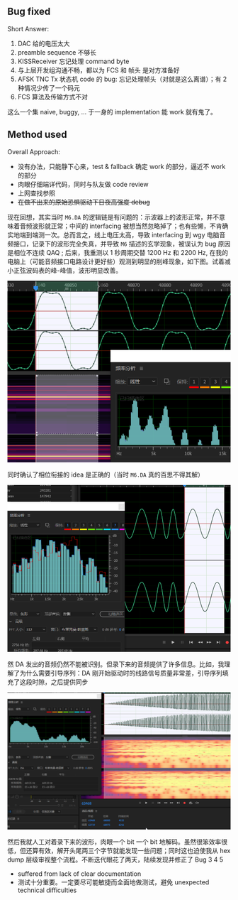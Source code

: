 ## Bug fixed

Short Answer:

1. DAC 给的电压太大
2. preamble sequence 不够长
3. KISSReceiver 忘记处理 command byte
4. 与上层开发组沟通不畅，都以为 FCS 和 帧头 是对方准备好
5. AFSK TNC Tx 状态机 code 的 bug: 忘记处理帧头（对就是这么离谱）；有 2 种情况少传了一个码元
6. FCS 算法及传输方式不对

这么一个集 naive, buggy, ... 于一身的 implementation 能 work 就有鬼了。

## Method used

Overall Approach:

- 没有办法，只能静下心来，test & fallback 确定 work 的部分，逼近不 work 的部分
- 肉眼仔细端详代码，同时与队友做 code review
- 上网查找参照
- <s> 在做不出来的原始恐惧驱动下日夜高强度 debug </s>

现在回想，其实当时 `M6.DA` 的逻辑链是有问题的：示波器上的波形正常，并不意味着音频波形就正常；中间的 interfacing 被想当然忽略掉了；也有些懒，不肯确实地端到端测一次。总而言之，线上电压太高，导致 interfacing 到 wgy 电脑音频接口，记录下的波形完全失真，并导致 `M6` 描述的玄学现象，被误认为 bug 原因是相位不连续 QAQ ; 后来，我重测以 1 秒周期交替 1200 Hz 和 2200 Hz, 在我的电脑上（可能音频接口电路设计更好些）观测到明显的削峰现象，如下图。试着减小正弦波码表的峰-峰值，波形明显改善。

<img src="./img/prb.png"/>

同时确认了相位衔接的 idea 是正确的（当时 `M6.DA` 真的百思不得其解）

<img src="./img/res-1200.png"/>

然 DA 发出的音频仍然不能被识别。但录下来的音频提供了许多信息。比如，我理解了为什么需要引导序列：DA 刚开始驱动时的线路信号质量非常差，引导序列填充了这段时隙，之后提供同步

<img src="./img/guidance-seq.png"/>

然后我就人工对着录下来的波形，肉眼一个 bit 一个 bit 地解码。虽然很笨效率很低，但还算有效，解开头尾两三个字节就能发现一些问题；同时这也迫使我从 hex dump 层级审视整个流程。不断迭代眼花了两天，陆续发现并修正了 Bug 3 4 5

- suffered from lack of clear documentation
- 测试十分重要。一定要尽可能敏捷而全面地做测试，避免 unexpected technical difficulties
